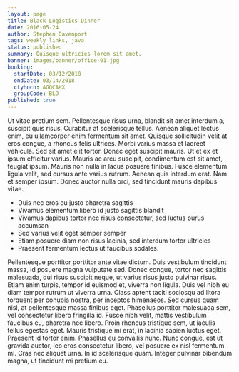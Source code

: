```yaml
---
layout: page
title: Black Logistics Dinner
date: 2016-05-24
author: Stephen Davenport
tags: weekly links, java
status: published
summary: Quisque ultricies lorem sit amet.
banner: images/banner/office-01.jpg
booking:
  startDate: 03/12/2018
  endDate: 03/14/2018
  ctyhocn: AGOCAHX
  groupCode: BLD
published: true
---
```

Ut vitae pretium sem. Pellentesque risus urna, blandit sit amet interdum a, suscipit quis risus. Curabitur at scelerisque tellus. Aenean aliquet lectus enim, eu ullamcorper enim fermentum sit amet. Quisque sollicitudin velit at eros congue, a rhoncus felis ultrices. Morbi varius massa et laoreet vehicula. Sed sit amet elit tortor. Donec eget suscipit mauris. Ut et ex et ipsum efficitur varius. Mauris ac arcu suscipit, condimentum est sit amet, feugiat ipsum. Mauris non nulla in lacus posuere finibus. Fusce elementum ligula velit, sed cursus ante varius rutrum. Aenean quis interdum erat. Nam et semper ipsum. Donec auctor nulla orci, sed tincidunt mauris dapibus vitae.

* Duis nec eros eu justo pharetra sagittis
* Vivamus elementum libero id justo sagittis blandit
* Vivamus dapibus tortor nec risus consectetur, sed luctus purus accumsan
* Sed varius velit eget semper semper
* Etiam posuere diam non risus lacinia, sed interdum tortor ultricies
* Praesent fermentum lectus ut faucibus sodales.

Pellentesque porttitor porttitor ante vitae dictum. Duis vestibulum tincidunt massa, id posuere magna vulputate sed. Donec congue, tortor nec sagittis malesuada, dui risus suscipit neque, ut varius risus justo pulvinar risus. Etiam enim turpis, tempor id euismod et, viverra non ligula. Duis vel nibh eu diam tempor rutrum ut viverra urna. Class aptent taciti sociosqu ad litora torquent per conubia nostra, per inceptos himenaeos. Sed cursus quam nisl, at pellentesque massa finibus eget. Phasellus porttitor malesuada sem, vel consectetur libero fringilla id. Fusce nibh velit, mattis vestibulum faucibus eu, pharetra nec libero. Proin rhoncus tristique sem, ut iaculis tellus egestas eget.
Mauris tristique mi erat, in lacinia sapien luctus eget. Praesent id tortor enim. Phasellus eu convallis nunc. Nunc congue, est ut gravida auctor, leo eros consectetur libero, vel posuere ex nisl fermentum mi. Cras nec aliquet urna. In id scelerisque quam. Integer pulvinar bibendum magna, ut tincidunt mi pretium eu.
